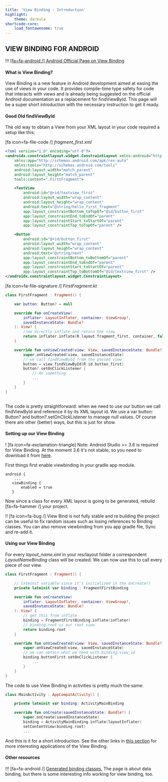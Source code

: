 ```yaml
---
title: 'View Binding - Introduction'
highlight:
    theme: darkula
shortcode-core:
    load_fontawesome: true
---
```


## VIEW BINDING FOR ANDROID

!!! [[fa=fa-android /] Android Official Page on View Binding](https://developer.android.com/topic/libraries/view-binding)


#### What is View Binding?

View Binding is a new feature in Android development aimed at easing the use of views in your code. It provides compile-time type safety for code that interacts with views and is already being suggested on the official Android documentation as a replacement for findViewById. This page will be a super short introduction with the necessary instruction to get it ready.

#### Good Old findViewById
The old way to obtain a View from your XML layout in your code required a setup like this:

[fa icon=fa-file-code /] *fragment_first.xml*
```XML
<?xml version="1.0" encoding="utf-8"?>
<androidx.constraintlayout.widget.ConstraintLayout xmlns:android="http://schemas.android.com/apk/res/android"
    xmlns:app="http://schemas.android.com/apk/res-auto"
    xmlns:tools="http://schemas.android.com/tools"
    android:layout_width="match_parent"
    android:layout_height="match_parent"
    tools:context=".FirstFragment">

    <TextView
        android:id="@+id/textview_first"
        android:layout_width="wrap_content"
        android:layout_height="wrap_content"
        android:text="@string/hello_first_fragment"
        app:layout_constraintBottom_toTopOf="@id/button_first"
        app:layout_constraintEnd_toEndOf="parent"
        app:layout_constraintStart_toStartOf="parent"
        app:layout_constraintTop_toTopOf="parent" />

    <Button
        android:id="@+id/button_first"
        android:layout_width="wrap_content"
        android:layout_height="wrap_content"
        android:text="@string/next"
        app:layout_constraintBottom_toBottomOf="parent"
        app:layout_constraintEnd_toEndOf="parent"
        app:layout_constraintStart_toStartOf="parent"
        app:layout_constraintTop_toBottomOf="@id/textview_first" />
</androidx.constraintlayout.widget.ConstraintLayout>
```
[fa icon=fa-file-signature /] *FirstFragment.kt*

```kotlin
class FirstFragment : Fragment() {

    var button: Button? = null

    override fun onCreateView(
        inflater: LayoutInflater, container: ViewGroup?,
        savedInstanceState: Bundle?
    ): View? {
        //we directly inflate and return the view
        return inflater.inflate(R.layout.fragment_first, container, false)
    }

    override fun onViewCreated(view: View, savedInstanceState: Bundle?) {
        super.onViewCreated(view, savedInstanceState)
        // we call findViewById from the passed view
        button = view.findViewById(R.id.button_first)
        button?.setOnClickListener {
            // do something
            ...
        }
    }
}
    
```

The code is pretty straightforward: when we need to use our button we call findViewById and reference it by its XML layout id.
We use a var button: Button? and button?.setOnClickListener to manage null values. Of course there are other (better) ways, but this is just for show.

#### Setting up our View Binding

! [fa icon=fa-exclamation-triangle] Note: Android Studio >= 3.6 is required for View Binding. At the moment 3.6 it's not stable, so you need to download it from [here](https://developer.android.com/studio/preview/). 

 First things first enable viewbinding in your gradle app module.
 
 ```
 android {
     ...
    viewBinding {
        enabled = true
    }
```
Now since a class for every XML layout is going to be generated, rebuild [fa=fa-hammer /] your project. 

!! [fa icon=fa-bug /] View Bind is not fully stable and re building the project can be useful to fix random issues such as losing references to Binding classes. You can also remove viewbinding from you app gradle file, Sync and re-add it.

#### Using our View Binding
For every *layout_name.xml* in your res/layout folder a correspondent *LayoutNameBinding* class will be created. 
We can now use this to call every piece of our view.

```kotlin
class FirstFragment : Fragment() {

    // lateinit variable since it's initialized in the onCreate()
    private lateinit var binding : FragmentFirstBinding

    override fun onCreateView(
        inflater: LayoutInflater, container: ViewGroup?,
        savedInstanceState: Bundle?
    ): View? {
        // get this from inflate
        binding = FragmentFirstBinding.inflate(inflater)
        // binding.root is our root view
        return binding.root
    }

    override fun onViewCreated(view: View, savedInstanceState: Bundle?) {
        super.onViewCreated(view, savedInstanceState)
        // we can obtain what we need with binding.view_id
        binding.buttonFirst.setOnClickListener {
            ...
        }
    }
}
```

The code to use View Binding in activities is pretty much the same:

```kotlin
class MainActivity : AppCompatActivity() {

    private lateinit var binding: ActivityMainBinding

    override fun onCreate(savedInstanceState: Bundle?) {
        super.onCreate(savedInstanceState)
        binding = ActivityMainBinding.inflate(layoutInflater)
        setContentView(binding.root)
        ...
```

And this is it for a short introduction. See the other links in [this section](https://sandnaut.com/blog/android/viewbinding) for more interesting applications of the View Binding.

#### Other resources
!!! [fa=fa-android /] [Generated binding classes.](https://developer.android.com/topic/libraries/data-binding/generated-binding) The page is about data binding, but there is some interesting info working for view binding, too.

